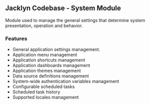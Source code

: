 ## Jacklyn Codebase - System Module
Module used to manage the general settings that determine system presentation, operation and behavior.

### Features
* General application settings management.
* Application menu management
* Application shortcuts management
* Application dashboards management
* Application themes management
* Data source definitions management
* System-wide authentication variables management
* Configurable scheduled tasks
* Scheduled task history
* Supported locales management
